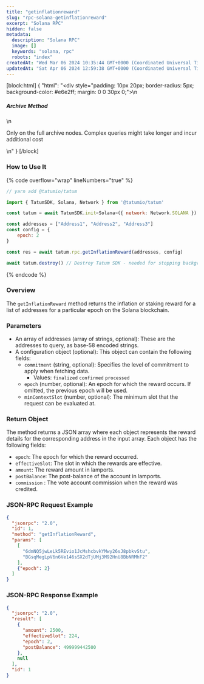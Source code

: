 ```yaml
---
title: "getinflationreward"
slug: "rpc-solana-getinflationreward"
excerpt: "Solana RPC"
hidden: false
metadata: 
  description: "Solana RPC"
  image: []
  keywords: "solana, rpc"
  robots: "index"
createdAt: "Wed Mar 06 2024 10:35:44 GMT+0000 (Coordinated Universal Time)"
updatedAt: "Sat Apr 06 2024 12:59:38 GMT+0000 (Coordinated Universal Time)"
---
```

[block:html]
{
  "html": "<div style=\"padding: 10px 20px; border-radius: 5px; background-color: #e6e2ff; margin: 0 0 30px 0;\">\n  <h5>Archive Method</h5>\n  <p>Only on the full archive nodes. Complex queries might take longer and incur additional cost</p>\n</div>"
}
[/block]


### How to Use It

{% code overflow="wrap" lineNumbers="true" %}

```javascript
// yarn add @tatumio/tatum

import { TatumSDK, Solana, Network } from '@tatumio/tatum'

const tatum = await TatumSDK.init<Solana>({ network: Network.SOLANA })

const addresses = ["Address1", "Address2", "Address3"]
const config = {
    epoch: 2
}

const res = await tatum.rpc.getInflationReward(addresses, config)

await tatum.destroy() // Destroy Tatum SDK - needed for stopping background jobs
```

{% endcode %}

### Overview

The `getInflationReward` method returns the inflation or staking reward for a list of addresses for a particular epoch on the Solana blockchain.

### Parameters

- An array of addresses (array of strings, optional): These are the addresses to query, as base-58 encoded strings.
- A configuration object (optional): This object can contain the following fields:
  - `commitment` (string, optional): Specifies the level of commitment to apply when fetching data.
    - Values: `finalized` `confirmed` `processed`
  - `epoch` (number, optional): An epoch for which the reward occurs. If omitted, the previous epoch will be used.
  - `minContextSlot` (number, optional): The minimum slot that the request can be evaluated at.

### Return Object

The method returns a JSON array where each object represents the reward details for the corresponding address in the input array. Each object has the following fields:

- `epoch`: The epoch for which the reward occurred.
- `effectiveSlot`: The slot in which the rewards are effective.
- `amount`: The reward amount in lamports.
- `postBalance`: The post-balance of the account in lamports.
- `commission` : The vote account commission when the reward was credited.

### JSON-RPC Request Example

```json
{
  "jsonrpc": "2.0",
  "id": 1,
  "method": "getInflationReward",
  "params": [
    [
      "6dmNQ5jwLeLk5REvio1JcMshcbvkYMwy26sJ8pbkvStu",
      "BGsqMegLpV6n6Ve146sSX2dTjUMj3M92HnU8BbNRMhF2"
    ],
    {"epoch": 2}
  ]
}
```

### JSON-RPC Response Example

```json
{
  "jsonrpc": "2.0",
  "result": [
    {
      "amount": 2500,
      "effectiveSlot": 224,
      "epoch": 2,
      "postBalance": 499999442500
    },
    null
  ],
  "id": 1
}
```

